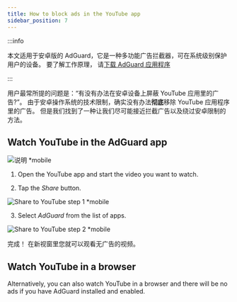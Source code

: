 ```yaml
---
title: How to block ads in the YouTube app
sidebar_position: 7
---
```


:::info

本文适用于安卓版的 AdGuard，它是一种多功能广告拦截器，可在系统级别保护用户的设备。 要了解工作原理， 请[下载 AdGuard 应用程序](https://adguard.com/download.html?auto=true)

:::

用户最常所提的问题是：“有没有办法在安卓设备上屏蔽 YouTube 应用里的广告?”。 由于安卓操作系统的技术限制，确实没有办法**彻底**移除 YouTube 应用程序里的广告。 但是我们找到了一种让我们尽可能接近拦截广告以及绕过安卓限制的方法。

## Watch YouTube in the AdGuard app

![说明 *mobile](https://cdn.adtidy.org/public/Adguard/Blog/Android/3-6/share.gif)

1. Open the YouTube app and start the video you want to watch.

2. Tap the *Share* button.

![Share to YouTube step 1 *mobile](https://cdn.adtidy.org/content/kb/ad_blocker/android/youtube/android-youtube-share-step1.png)

3. Select *AdGuard* from the list of apps.

![Share to YouTube step 2 *mobile](https://cdn.adtidy.org/content/kb/ad_blocker/android/youtube/android-youtube-share-step2.png)

完成！ 在新视窗里您就可以观看无广告的视频。

## Watch YouTube in a browser

Alternatively, you can also watch YouTube in a browser and there will be no ads if you have AdGuard installed and enabled.

